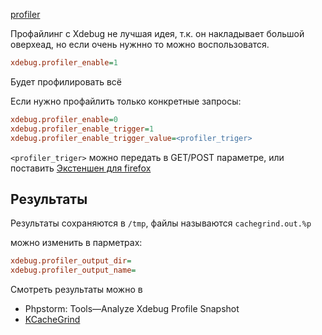 [profiler](https://xdebug.org/docs/profiler)

Профайлинг с Xdebug не лучшая идея, т.к. он накладывает большой оверхеад, но если очень нужнно то можно воспользоватся.

```ini
xdebug.profiler_enable=1
```
Будет профилировать всё

Если нужно профайлить только конкретные запросы:
```ini
xdebug.profiler_enable=0
xdebug.profiler_enable_trigger=1
xdebug.profiler_enable_trigger_value=<profiler_triger>
```

`<profiler_triger>` можно передать в GET/POST параметре, или поставить [Экстеншен для firefox](https://addons.mozilla.org/en-GB/firefox/addon/xdebug-helper-for-firefox/)

## Результаты

Результаты сохраняются в `/tmp`, файлы называются `cachegrind.out.%p`

можно изменить в парметрах:
```ini
xdebug.profiler_output_dir=
xdebug.profiler_output_name=
```

Смотреть результаты можно в 

* Phpstorm: Tools—Analyze Xdebug Profile Snapshot
* [KCacheGrind](https://kcachegrind.github.io/html/Home.html)
